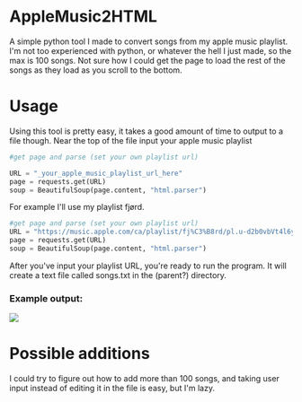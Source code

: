 # AppleMusic2HTML
A simple python tool I made to convert songs from my apple music playlist. I'm not too experienced with python, or whatever the hell I just made, so the max is 100 songs. Not sure how I could get the page to load the rest of the songs as they load as you scroll to the bottom.

# Usage
Using this tool is pretty easy, it takes a good amount of time to output to a file though.
Near the top of the file input your apple music playlist
```python
#get page and parse (set your own playlist url)

URL = "_your_apple_music_playlist_url_here"
page = requests.get(URL)
soup = BeautifulSoup(page.content, "html.parser")
```
For example I'll use my playlist fjørd.
```python
#get page and parse (set your own playlist url)
URL = "https://music.apple.com/ca/playlist/fj%C3%B8rd/pl.u-d2b0vbVt4l6yMl"
page = requests.get(URL)
soup = BeautifulSoup(page.content, "html.parser")
```
After you've input your playlist URL, you're ready to run the program. It will create a text file called songs.txt in the (parent?) directory.

### Example output:
![](https://i.imgur.com/MQa2QHA.png)

# Possible additions
I could try to figure out how to add more than 100 songs, and taking user input instead of editing it in the file is easy, but I'm lazy.